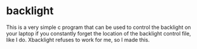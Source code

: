 # backlight
This is a very simple c program that can be used to control the backlight on your laptop if you constantly forget the location of the backlight control file, like I do.
Xbacklight refuses to work for me, so I made this.
